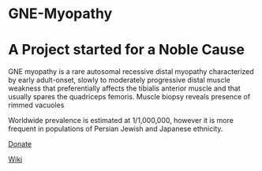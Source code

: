 # GNE-Myopathy

# A Project started for a Noble Cause
GNE myopathy is a rare autosomal recessive distal myopathy characterized by early adult-onset, slowly to moderately progressive distal muscle weakness that preferentially affects the tibialis anterior muscle and that usually spares the quadriceps femoris. Muscle biopsy reveals presence of rimmed vacuoles

Worldwide prevalence is estimated at 1/1,000,000, however it is more frequent in populations of Persian Jewish and Japanese ethnicity.

[Donate](http://gne-myopathy.org/donate)


[Wiki](https://nehaarorajnu.github.io/GNE-Myopathy/wiki)

